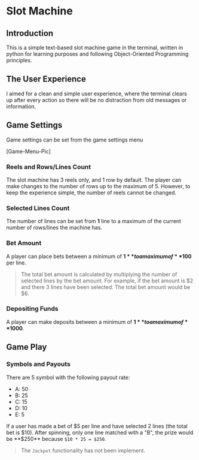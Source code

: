 # Slot Machine

## Introduction

This is a simple text-based slot machine game in the terminal, written in python for learning purposes and following Object-Oriented Programming principles.

## The User Experience

I aimed for a clean and simple user experience, where the terminal clears up after every action so there will be no distraction from old messages or information.

## Game Settings

Game settings can be set from the game settings menu

[Game-Menu-Pic]

### Reels and Rows/Lines Count

The slot machine has 3 reels only, and 1 row by default. The player can make changes to the number of rows up to the maximum of 5. However, to keep the experience simple, the number of reels cannot be changed.

### Selected Lines Count

The number of lines can be set from **1** line to a maximum of the current number of rows/lines the machine has.

### Bet Amount

A player can place bets between a minimum of **$1** to a maximum of **$100** per line.

> The total bet amount is calculated by multiplying the number of selected lines by the bet amount. For example, if the bet amount is $2 and there 3 lines have been selected. The total bet amount would be $6.

### Depositing Funds

A player can make deposits between a minimum of **$1** to a maximum of **$1000**.

## Game Play

### Symbols and Payouts

There are 5 symbol with the following payout rate:

- A: 50
- B: 25
- C: 15
- D: 10
- E: 5

If a user has made a bet of $5 per line and have selected 2 lines (the total bet is $10). After spinning, only one line matched with a "B", the prize would be **$250** because `$10 * 25 = $250`.

> The `Jackpot` functionality has not been implement.
